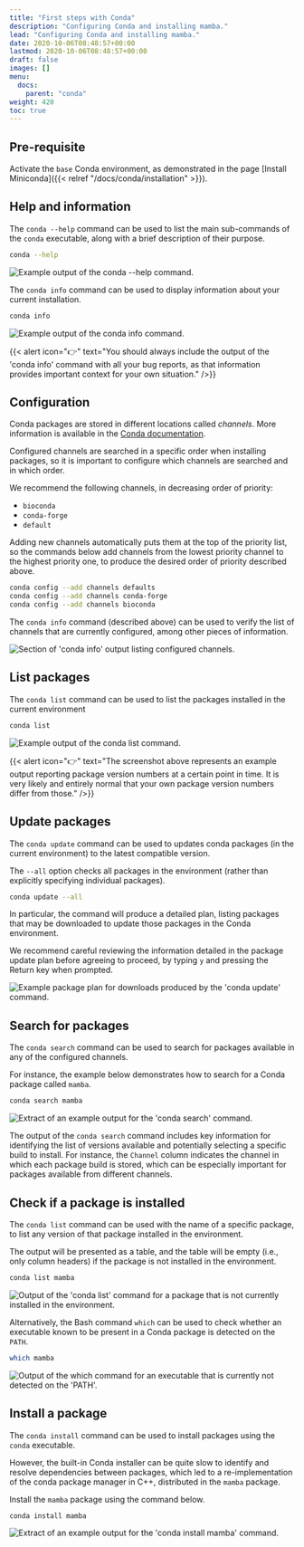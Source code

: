 ```yaml
---
title: "First steps with Conda"
description: "Configuring Conda and installing mamba."
lead: "Configuring Conda and installing mamba."
date: 2020-10-06T08:48:57+00:00
lastmod: 2020-10-06T08:48:57+00:00
draft: false
images: []
menu:
  docs:
    parent: "conda"
weight: 420
toc: true
---
```


## Pre-requisite

Activate the `base` Conda environment, as demonstrated in the page [Install Miniconda]({{< relref "/docs/conda/installation" >}}).

## Help and information

The `conda --help` command can be used to list the main sub-commands of the `conda`
executable, along with a brief description of their purpose.

```bash
conda --help
```

![Example output of the `conda --help` command.](conda-help.png)

The `conda info` command can be used to display information about your current installation.

```bash
conda info
```

![Example output of the `conda info` command.](conda-info.png)

{{< alert icon="👉" text="You should always include the output of the 'conda info' command with all your bug reports, as that information provides important context for your own situation." />}}

## Configuration

Conda packages are stored in different locations called _channels_.
More information is available in the [Conda documentation][conda-channels].

Configured channels are searched in a specific order when installing packages,
so it is important to configure which channels are searched and in which order.

We recommend the following channels, in decreasing order of priority:

- `bioconda`
- `conda-forge`
- `default`

Adding new channels automatically puts them at the top of the priority list,
so the commands below add channels from the lowest priority channel to the highest
priority one, to produce the desired order of priority described above.

```bash
conda config --add channels defaults
conda config --add channels conda-forge
conda config --add channels bioconda
```

The `conda info` command (described above) can be used to verify the list of channels
that are currently configured, among other pieces of information.

![Section of 'conda info' output listing configured channels.](conda-info-channels.png)

## List packages

The `conda list` command can be used to list the packages installed in the current
environment

```bash
conda list
```

![Example output of the `conda list` command.](conda-list.png)

{{< alert icon="👉" text="The screenshot above represents an example output reporting package version numbers at a certain point in time. It is very likely and entirely normal that your own package version numbers differ from those." />}}

## Update packages

The `conda update` command can be used to updates conda packages (in the current environment)
to the latest compatible version.

The `--all` option checks all packages in the environment (rather than explicitly specifying
individual packages).

```bash
conda update --all
```

In particular, the command will produce a detailed plan, listing packages that may be downloaded to
update those packages in the Conda environment.

We recommend careful reviewing the information detailed in the package update plan before agreeing to
proceed, by typing `y` and pressing the Return key when prompted.

![Example package plan for downloads produced by the 'conda update' command.](conda-update-download.png)

## Search for packages

The `conda search` command can be used to search for packages available in any of the configured channels.

For instance, the example below demonstrates how to search for a Conda package called `mamba`.

```bash
conda search mamba
```

![Extract of an example output for the 'conda search' command.](conda-search.png)

The output of the `conda search` command includes key information for identifying the list of versions
available and potentially selecting a specific build to install.
For instance, the `Channel` column indicates the channel in which each package build is stored, which
can be especially important for packages available from different channels.

## Check if a package is installed

The `conda list` command can be used with the name of a specific package, to list any version of that
package installed in the environment.

The output will be presented as a table, and the table will be empty (i.e., only column headers)
if the package is not installed in the environment.

```bash
conda list mamba
```

![Output of the 'conda list' command for a package that is not currently installed in the environment.](conda-list-mamba-missing.png)

Alternatively, the Bash command `which` can be used to check whether an executable known to be present
in a Conda package is detected on the `PATH`.

```bash
which mamba
```

![Output of the `which` command for an executable that is currently not detected on the 'PATH'.](which-mamba-missing.png)

## Install a package

The `conda install` command can be used to install packages using the `conda` executable.

However, the built-in Conda installer can be quite slow to identify and resolve dependencies
between packages, which led to a re-implementation of the conda package manager in C++,
distributed in the `mamba` package.

Install the `mamba` package using the command below.

```bash
conda install mamba
```

![Extract of an example output for the 'conda install mamba' command.](conda-install-mamba.png)

<!-- Link definitions -->

[conda-channels]: https://docs.conda.io/projects/conda/en/latest/user-guide/concepts/channels.html
